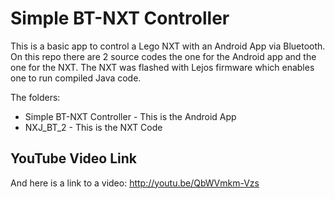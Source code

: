 Simple BT-NXT Controller
========================

This is a basic app to control a Lego NXT with an Android App via Bluetooth. On this repo there are 2 source codes the one for the Android app and the one for the NXT. The NXT was flashed with Lejos firmware which enables one to run compiled Java code.

The folders:
* Simple BT-NXT Controller - This is the Android App
* NXJ_BT_2 - This is the NXT Code


YouTube Video Link
------------------

And here is a link to a video:
http://youtu.be/QbWVmkm-Vzs
